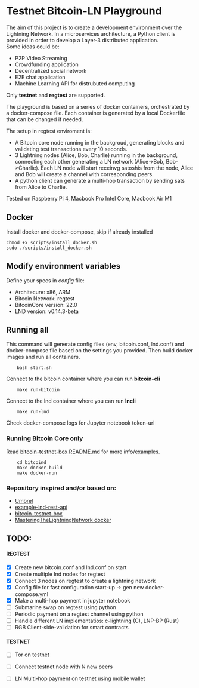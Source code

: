# Testnet Bitcoin-LN Playground 

The aim of this project is to create a development environment over the Lightning Network. 
In a microservices architecture, a Python client is provided in order to develop a Layer-3 distributed application.  
Some ideas could be: 
- P2P Video Streaming
- Crowdfunding application
- Decentralized social network
- E2E chat application
- Machine Learning API for distrubuted computing

Only **testnet** and **regtest** are supported.

The playground is based on a series of docker containers, orchestrated by a docker-compose file.
Each container is generated by a local Dockerfile that can be changed if needed. 

The setup in regtest enviroment is:
- A Bitcoin core node running in the backgroud, generating 
blocks and validating test transactions every
10 seconds.
- 3 Lightning nodes (Alice, Bob, Charlie) running in the background, connecting each other generating a LN network (Alice->Bob, Bob->Charlie). Each LN node will start receinvg satoshis from the node, Alice and Bob will create a channel with corresponding peers.
- A python client can generate a multi-hop transaction by sending sats from Alice to Charlie.


Tested on Raspberry Pi 4, Macbook Pro Intel Core, Macbook Air M1 

## Docker 
Install docker and docker-compose, skip if already installed 
```
chmod +x scripts/install_docker.sh
sudo ./scripts/install_docker.sh
```

## Modify environment variables
Define your specs in *config* file: 

 - Architecure: x86, ARM
 - Bitcoin Network: regtest
 - BitcoinCore version: 22.0
 - LND version: v0.14.3-beta
 

## Running all
This command will generate config files (env, bitcoin.conf, lnd.conf) and docker-compose file based on the settings you provided. 
Then build docker images and run all containers. 
```
    bash start.sh  
```

Connect to the bitcoin container where you can run **bitcoin-cli**
```
    make run-bitcoin
```
Connect to the lnd container where you can run **lncli**
```
    make run-lnd
```

Check docker-compose logs for Jupyter notebook token-url

### Running Bitcoin Core only
Read [bitcoin-testnet-box README.md](bitcoind/README.md) for more info/examples. 
```
    cd bitcoind
    make docker-build
    make docker-run
```

### Repository inspired and/or based on: 
- [Umbrel](https://github.com/getumbrel/umbrel)
- [example-lnd-rest-api](https://github.com/kadokko/example-lnd-rest-api)
- [bitcoin-testnet-box](https://github.com/freewil/bitcoin-testnet-box)
- [MasteringTheLightningNetwork docker](https://github.com/lnbook/lnbook/tree/develop/code/docker)

## TODO:

#### REGTEST
- [X] Create new bitcoin.conf and lnd.conf on start 
- [X]  Create multiple lnd nodes for regtest
- [X]  Connect 3 nodes on regtest to create a lightning network 
- [X]  Config file for fast configuration start-up -> gen new docker-compose.yml
- [X]  Make a multi-hop payment in jupyter notebook
- [ ]  Submarine swap on regtest using python 
- [ ]  Periodic payment on a regtest channel using python
- [ ]  Handle different LN implementatios: c-lightning (C), LNP-BP (Rust)
- [ ]  RGB Client-side-validation for smart contracts

#### TESTNET
- [ ]  Tor on testnet
- [ ]  Connect testnet node with N new peers
- [ ]  LN Multi-hop payment on testnet using mobile wallet


